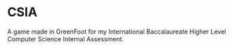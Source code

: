 # CSIA
A game made in GreenFoot for my International Baccalaureate Higher Level Computer Science Internal Assessment.
